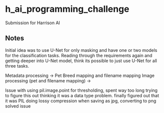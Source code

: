 # h_ai_programming_challenge

Submission for Harrison AI


## Notes
Initial idea was to use U-Net for only masking and have one or two models for the classification tasks.
Reading through the requirements again and getting deeper into U-Net model, think its possible to just use U-Net for all three tasks. <br>



Metadata processing -> Pet Breed mapping and filename mapping
Image processing (pet and filename mapping) -> 

Issue with using pil.image.point for thresholding, spent way too long trying to figure this out thinking it was a data type problem.
finally figured out that it was PIL doing lossy compression when saving as jpg, converting to png solved issue